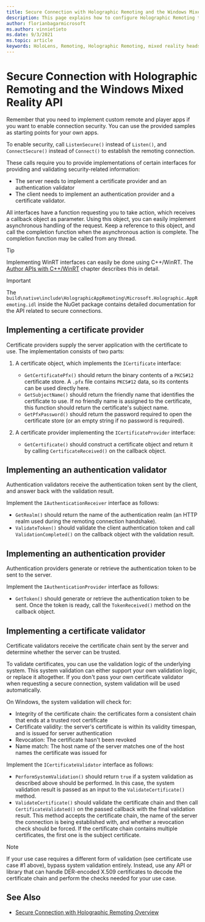 ```yaml
---
title: Secure Connection with Holographic Remoting and the Windows Mixed Reality API
description: This page explains how to configure Holographic Remoting to use encrypted and authenticated connections between player and remote apps with the Windows Mixed Reality API.
author: florianbagarmicrosoft
ms.author: vinnietieto
ms.date: 9/3/2021
ms.topic: article
keywords: HoloLens, Remoting, Holographic Remoting, mixed reality headset, windows mixed reality headset, virtual reality headset, security, authentication, server-to-client
---
```


# Secure Connection with Holographic Remoting and the Windows Mixed Reality API

Remember that you need to implement custom remote and player apps if you want to enable connection security. You can use the provided samples as starting points for your own apps.

To enable security, call `ListenSecure()` instead of `Listen()`, and `ConnectSecure()` instead of `Connect()` to establish the remoting connection.

These calls require you to provide implementations of certain interfaces for providing and validating security-related information:

* The server needs to implement a certificate provider and an authentication validator
* The client needs to implement an authentication provider and a certificate validator.

All interfaces have a function requesting you to take action, which receives a callback object as parameter. Using this object, you can easily implement asynchronous handling of the request. Keep a reference to this object, and call the completion function when the asynchronous action is complete. The completion function may be called from any thread.

> [!TIP]
> Implementing WinRT interfaces can easily be done using C++/WinRT. The [Author APIs with C++/WinRT](/windows/uwp/cpp-and-winrt-apis/author-apis) chapter describes this in detail.

> [!IMPORTANT]
> The `build\native\include\HolographicAppRemoting\Microsoft.Holographic.AppRemoting.idl` inside the NuGet package contains detailed documentation for the API related to secure connections.

## Implementing a certificate provider

Certificate providers supply the server application with the certificate to use. The implementation consists of two parts:

1) A certificate object, which implements the `ICertificate` interface:

    * `GetCertificatePfx()` should return the binary contents of a `PKCS#12` certificate store. A `.pfx` file contains `PKCS#12` data, so its contents can be used directly here.
    * `GetSubjectName()` should return the friendly name that identifies the certificate to use. If no friendly name is assigned to the certificate, this function should return the certificate's subject name.
    * `GetPfxPassword()` should return the password required to open the certificate store (or an empty string if no password is required).

2) A certificate provider implementing the `ICertificateProvider` interface:
    * `GetCertificate()` should construct a certificate object and return it by calling `CertificateReceived()` on the callback object.

## Implementing an authentication validator

Authentication validators receive the authentication token sent by the client, and answer back with the validation result.

Implement the `IAuthenticationReceiver` interface as follows:

* `GetRealm()` should return the name of the authentication realm (an HTTP realm  used during the remoting connection handshake).
* `ValidateToken()` should validate the client authentication token and call `ValidationCompleted()` on the callback object with the validation result.

## Implementing an authentication provider

Authentication providers generate or retrieve the authentication token to be sent to the server.

Implement the `IAuthenticationProvider` interface as follows:

* `GetToken()` should generate or retrieve the authentication token to be sent. Once the token is ready, call the `TokenReceived()` method on the callback object.

## Implementing a certificate validator

Certificate validators receive the certificate chain sent by the server and determine whether the server can be trusted.

To validate certificates, you can use the validation logic of the underlying system. This system validation can either support your own validation logic, or replace it altogether. If you don't pass your own certificate validator when requesting a secure connection, system validation will be used automatically.

On Windows, the system validation will check for:

* Integrity of the certificate chain: the certificates form a consistent chain that ends at a trusted root certificate
* Certificate validity: the server's certificate is within its validity timespan, and is issued for server authentication
* Revocation: The certificate hasn't been revoked
* Name match: The host name of the server matches one of the host names the certificate was issued for

Implement the `ICertificateValidator` interface as follows:

* `PerformSystemValidation()` should return `true` if a system validation as described above should be performed. In this case, the system validation result is passed as an input to the `ValidateCertificate()` method.
* `ValidateCertificate()` should validate the certificate chain and then call `CertificateValidated()` on the passed callback with the final validation result. This method accepts the certificate chain, the name of the server the connection is being established with, and whether a revocation check should be forced. If the certificate chain contains multiple certificates, the first one is the subject certificate.

> [!NOTE]
> If your use case requires a different form of validation (see certificate use case #1 above), bypass system validation entirely. Instead, use any API or library that can handle DER-encoded X.509 certificates to decode the certificate chain and perform the checks needed for your use case.

## See Also

* [Secure Connection with Holographic Remoting Overview](holographic-remoting-secure-connection.md)
